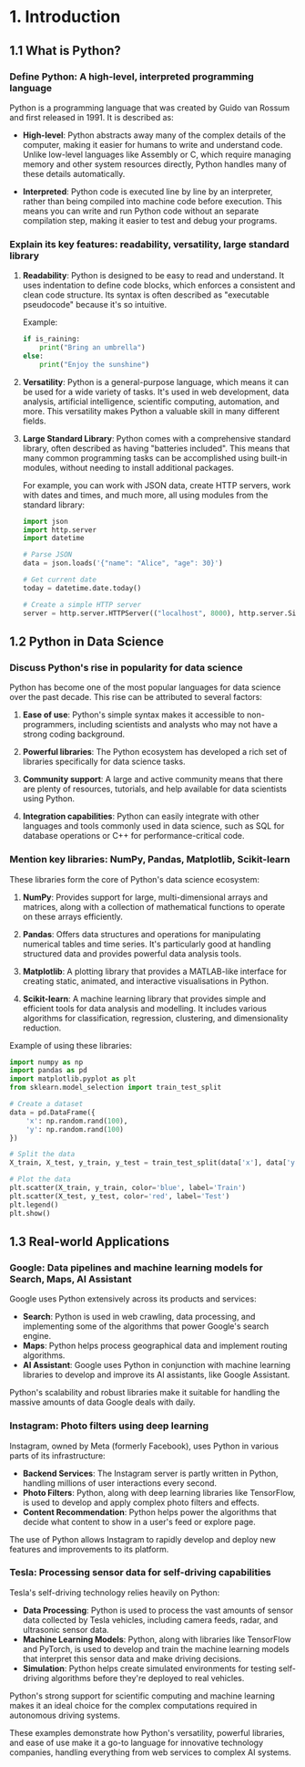 # 1. Introduction

## 1.1 What is Python?

### Define Python: A high-level, interpreted programming language
Python is a programming language that was created by Guido van Rossum and first released in 1991. It is described as:

- **High-level**: Python abstracts away many of the complex details of the computer, making it easier for humans to write and understand code. Unlike low-level languages like Assembly or C, which require managing memory and other system resources directly, Python handles many of these details automatically.

- **Interpreted**: Python code is executed line by line by an interpreter, rather than being compiled into machine code before execution. This means you can write and run Python code without an separate compilation step, making it easier to test and debug your programs.

### Explain its key features: readability, versatility, large standard library

1. **Readability**:
   Python is designed to be easy to read and understand. It uses indentation to define code blocks, which enforces a consistent and clean code structure. Its syntax is often described as "executable pseudocode" because it's so intuitive.

   Example:
   ```python
   if is_raining:
       print("Bring an umbrella")
   else:
       print("Enjoy the sunshine")
   ```

2. **Versatility**:
   Python is a general-purpose language, which means it can be used for a wide variety of tasks. It's used in web development, data analysis, artificial intelligence, scientific computing, automation, and more. This versatility makes Python a valuable skill in many different fields.

3. **Large Standard Library**:
   Python comes with a comprehensive standard library, often described as having "batteries included". This means that many common programming tasks can be accomplished using built-in modules, without needing to install additional packages.

   For example, you can work with JSON data, create HTTP servers, work with dates and times, and much more, all using modules from the standard library:

   ```python
   import json
   import http.server
   import datetime

   # Parse JSON
   data = json.loads('{"name": "Alice", "age": 30}')

   # Get current date
   today = datetime.date.today()

   # Create a simple HTTP server
   server = http.server.HTTPServer(("localhost", 8000), http.server.SimpleHTTPRequestHandler)
   ```

## 1.2 Python in Data Science

### Discuss Python's rise in popularity for data science
Python has become one of the most popular languages for data science over the past decade. This rise can be attributed to several factors:

1. **Ease of use**: Python's simple syntax makes it accessible to non-programmers, including scientists and analysts who may not have a strong coding background.

2. **Powerful libraries**: The Python ecosystem has developed a rich set of libraries specifically for data science tasks.

3. **Community support**: A large and active community means that there are plenty of resources, tutorials, and help available for data scientists using Python.

4. **Integration capabilities**: Python can easily integrate with other languages and tools commonly used in data science, such as SQL for database operations or C++ for performance-critical code.

### Mention key libraries: NumPy, Pandas, Matplotlib, Scikit-learn
These libraries form the core of Python's data science ecosystem:

1. **NumPy**: Provides support for large, multi-dimensional arrays and matrices, along with a collection of mathematical functions to operate on these arrays efficiently.

2. **Pandas**: Offers data structures and operations for manipulating numerical tables and time series. It's particularly good at handling structured data and provides powerful data analysis tools.

3. **Matplotlib**: A plotting library that provides a MATLAB-like interface for creating static, animated, and interactive visualisations in Python.

4. **Scikit-learn**: A machine learning library that provides simple and efficient tools for data analysis and modelling. It includes various algorithms for classification, regression, clustering, and dimensionality reduction.

Example of using these libraries:

```python
import numpy as np
import pandas as pd
import matplotlib.pyplot as plt
from sklearn.model_selection import train_test_split

# Create a dataset
data = pd.DataFrame({
    'x': np.random.rand(100),
    'y': np.random.rand(100)
})

# Split the data
X_train, X_test, y_train, y_test = train_test_split(data['x'], data['y'], test_size=0.2)

# Plot the data
plt.scatter(X_train, y_train, color='blue', label='Train')
plt.scatter(X_test, y_test, color='red', label='Test')
plt.legend()
plt.show()
```

## 1.3 Real-world Applications

### Google: Data pipelines and machine learning models for Search, Maps, AI Assistant
Google uses Python extensively across its products and services:

- **Search**: Python is used in web crawling, data processing, and implementing some of the algorithms that power Google's search engine.
- **Maps**: Python helps process geographical data and implement routing algorithms.
- **AI Assistant**: Google uses Python in conjunction with machine learning libraries to develop and improve its AI assistants, like Google Assistant.

Python's scalability and robust libraries make it suitable for handling the massive amounts of data Google deals with daily.

### Instagram: Photo filters using deep learning
Instagram, owned by Meta (formerly Facebook), uses Python in various parts of its infrastructure:

- **Backend Services**: The Instagram server is partly written in Python, handling millions of user interactions every second.
- **Photo Filters**: Python, along with deep learning libraries like TensorFlow, is used to develop and apply complex photo filters and effects.
- **Content Recommendation**: Python helps power the algorithms that decide what content to show in a user's feed or explore page.

The use of Python allows Instagram to rapidly develop and deploy new features and improvements to its platform.

### Tesla: Processing sensor data for self-driving capabilities
Tesla's self-driving technology relies heavily on Python:

- **Data Processing**: Python is used to process the vast amounts of sensor data collected by Tesla vehicles, including camera feeds, radar, and ultrasonic sensor data.
- **Machine Learning Models**: Python, along with libraries like TensorFlow and PyTorch, is used to develop and train the machine learning models that interpret this sensor data and make driving decisions.
- **Simulation**: Python helps create simulated environments for testing self-driving algorithms before they're deployed to real vehicles.

Python's strong support for scientific computing and machine learning makes it an ideal choice for the complex computations required in autonomous driving systems.

These examples demonstrate how Python's versatility, powerful libraries, and ease of use make it a go-to language for innovative technology companies, handling everything from web services to complex AI systems.